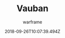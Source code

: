 ---
title: Vauban
seoTitle: Warframe Vauban. Vauban Abilities. Warfame Vauban Builds
description: Vauban is the engineer warframe. His abilities consist of all sorts of traps that are used to disrupt and destroy the enemy.
date: 2018-09-26T10:07:39.494Z
author: warframe
layout: warframes
permalink: /warframes/vauban/
image: /images/frames/vauban.jpg
video_url: jKPJpumtz7s
footerImage: /images/frames/vauban.jpg
---